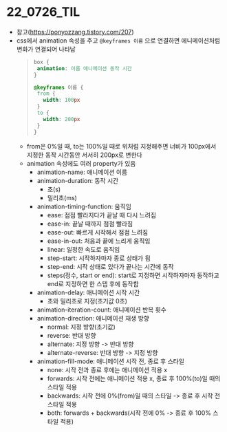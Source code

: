 # 22_0726_TIL

- 참고(https://ponyozzang.tistory.com/207)
- css에서 animation 속성을 주고 `@keyframes 이름` 으로 연결하면 에니메이션처럼 변화가 연결되어 나타남
  >```css
  >box {
  >  animation: 이름 애니메이션 동작 시간
  >}
  >
  >@keyframes 이름 {
  >  from {
  >    width: 100px
  >  }
  >  to {
  >    width: 200px
  >  }
  >}
  >```
  - from은 0%일 때, to는 100%일 때로 위처럼 지정해주면 너비가 100px에서 지정한 동작 시간동안 서서히 200px로 변한다
  - animation 속성에도 여러 property가 있음
    - animation-name: 애니메이션 이름
    - animation-duration: 동작 시간
      - 초(s) 
      - 밀리초(ms)
    - animation-timing-function: 움직임
      - ease: 점점 빨라지다가 끝날 때 다시 느려짐
      - ease-in: 끝날 때까지 점점 빨라짐
      - ease-out: 빠르게 시작해서 점점 느려짐
      - ease-in-out: 처음과 끝에 느리게 움직임
      - linear: 일정한 속도로 움직임
      - step-start: 시작하자마자 종료 상태가 됨
      - step-end: 시작 상태로 있다가 끝나는 시간에 동작
      - steps(정수, start or end): start로 지정하면 시작하자마자 동작하고 end로 지정하면 한 스텝 후에 동작함
    - animation-delay: 애니메이션 시작 시간
      - 초와 밀리초로 지정(초기값 0초)
    - animation-iteration-count: 애니메이션 반복 횟수
    - animation-direction: 애니메이션 재생 방향
      - normal: 지정 방향(초기값)
      - reverse: 반대 방향
      - alternate: 지정 방향 -> 반대 방향
      - alternate-reverse: 반대 방향 -> 지정 방향
    - animation-fill-mode: 애니메이션 시작 전, 종료 후 스타일
      - none: 시작 전과 종료 후에는 애니메이션 적용 x
      - forwards: 시작 전에는 애니메이션 적용 x, 종료 후 100%(to)일 때의 스타일 적용
      - backwards: 시작 전에 0%(from)일 때의 스타일 -> 종료 후 시작 전 스타일 적용
      - both: forwards + backwards(시작 전에 0% -> 종료 후 100% 스타일 적용)